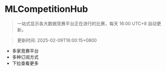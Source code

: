 # MLCompetitionHub

> 一站式显示各大数据竞赛平台正在进行的比赛，每天 16:00 UTC+8 自动更新。
  
> 更新时间: 2025-02-09T16:00:15+0800 

* 多家竞赛平台
* 多种订阅方式
* 下拉查看更多